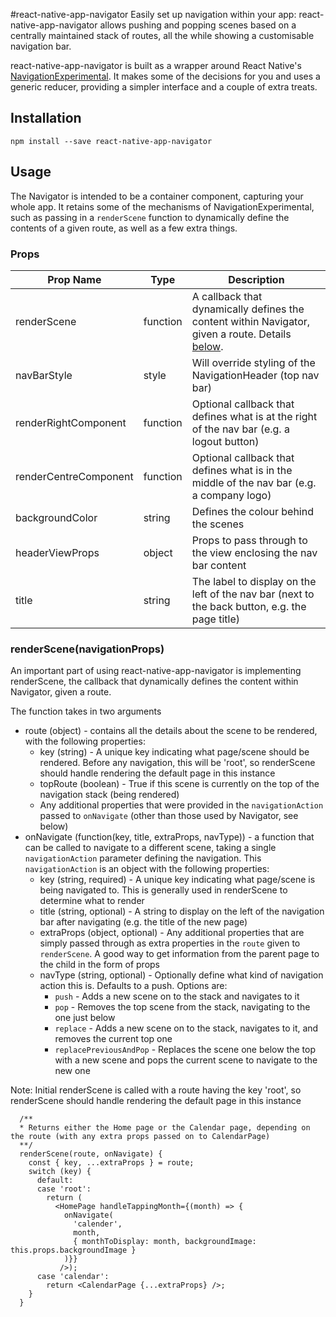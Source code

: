 #react-native-app-navigator
Easily set up navigation within your app: react-native-app-navigator allows pushing and popping scenes based on a centrally maintained stack of routes, all the while showing a customisable navigation bar. 

react-native-app-navigator is built as a wrapper around React Native's [NavigationExperimental](http://facebook.github.io/react-native/docs/navigation.html#navigationexperimental). It makes some of the decisions for you and uses a generic reducer, providing a simpler interface and a couple of extra treats.

## Installation
```npm install --save react-native-app-navigator```

## Usage
The Navigator is intended to be a container component, capturing your whole app. It retains some of the mechanisms of NavigationExperimental, such as passing in a ```renderScene``` function to dynamically define the contents of a given route, as well as a few extra things.

### Props
| Prop Name             | Type     | Description                                                                                                      |
| --------------------- | -------- | ---------------------------------------------------------------------------------------------------------------- |
| renderScene           | function | A callback that dynamically defines the content within Navigator, given a route. Details [below](#renderScene).  |
| navBarStyle           | style    | Will override styling of the NavigationHeader (top nav bar)                                                      |
| renderRightComponent  | function | Optional callback that defines what is at the right of the nav bar (e.g. a logout button)                        |
| renderCentreComponent | function | Optional callback that defines what is in the middle of the nav bar (e.g. a company logo)                        |
| backgroundColor       | string   | Defines the colour behind the scenes                                                                             |
| headerViewProps       | object   | Props to pass through to the view enclosing the nav bar content                                                  |
| title                 | string   | The label to display on the left of the nav bar (next to the back button, e.g. the page title)                   |

### renderScene(navigationProps)
An important part of using react-native-app-navigator is implementing renderScene, the callback that dynamically defines the content within Navigator, given a route.

The function takes in two arguments
* route (object) - contains all the details about the scene to be rendered, with the following properties:
    * key (string) - A unique key indicating what page/scene should be rendered. Before any navigation, this will be 'root', so renderScene should handle rendering the default page in this instance
    * topRoute (boolean) - True if this scene is currently on the top of the navigation stack (being rendered)
    * Any additional properties that were provided in the ```navigationAction``` passed to ```onNavigate``` (other than those used by Navigator, see below)
* onNavigate (function(key, title, extraProps, navType)) - a function that can be called to navigate to a different scene, taking a single ```navigationAction``` parameter defining the navigation. This ```navigationAction``` is an object with the following properties:
    * key (string, required) - A unique key indicating what page/scene is being navigated to. This is generally used in renderScene to determine what to render
    * title (string, optional) - A string to display on the left of the navigation bar after navigating (e.g. the title of the new page)
    * extraProps (object, optional) - Any additional properties that are simply passed through as extra properties in the ```route``` given to ```renderScene```. A good way to get information from the parent page to the child in the form of props
    * navType (string, optional) - Optionally define what kind of navigation action this is. Defaults to a push. Options are:
        * ```push``` - Adds a new scene on to the stack and navigates to it
        * ```pop``` - Removes the top scene from the stack, navigating to the one just below
        * ```replace``` - Adds a new scene on to the stack, navigates to it, and removes the current top one
        * ```replacePreviousAndPop``` - Replaces the scene one below the top with a new scene and pops the current scene to navigate to the new one

Note: Initial renderScene is called with a route having the key 'root', so renderScene should handle rendering the default page in this instance

```
  /**
  * Returns either the Home page or the Calendar page, depending on the route (with any extra props passed on to CalendarPage)
  **/
  renderScene(route, onNavigate) {
    const { key, ...extraProps } = route;
    switch (key) {
      default:
      case 'root':
        return (
          <HomePage handleTappingMonth={(month) => {
            onNavigate(
              'calender', 
              month, 
              { monthToDisplay: month, backgroundImage: this.props.backgroundImage }
            )}} 
           />);
      case 'calendar':
        return <CalendarPage {...extraProps} />;
    }
  }
```
